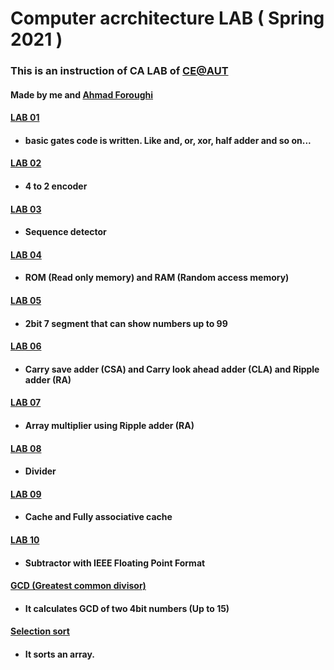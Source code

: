 
# Computer acrchitecture LAB   ( Spring 2021 )

### This is an instruction of CA LAB of [CE@AUT](https://ce.aut.ac.ir/)
#### Made by me and [Ahmad Foroughi](https://github.com/pyhp2017)
#### [LAB 01](https://github.com/alinowrouzii/CA-LAB/tree/master/LAB01)
* #### basic gates code is written. Like and, or, xor, half adder and so on...

#### [LAB 02](https://github.com/alinowrouzii/CA-LAB/tree/master/LAB02)
* #### 4 to 2 encoder
#### [LAB 03](https://github.com/alinowrouzii/CA-LAB/tree/master/LAB03)
* #### Sequence detector

#### [LAB 04](https://github.com/alinowrouzii/CA-LAB/tree/master/LAB04)
* #### ROM (Read only memory) and RAM (Random access memory)

#### [LAB 05](https://github.com/alinowrouzii/CA-LAB/tree/master/LAB05)
* #### 2bit 7 segment that can show numbers up to 99

#### [LAB 06](https://github.com/alinowrouzii/CA-LAB/tree/master/LAB06)
* #### Carry save adder (CSA) and Carry look ahead adder (CLA) and Ripple adder (RA)

#### [LAB 07](https://github.com/alinowrouzii/CA-LAB/tree/master/LAB07)
* #### Array multiplier using Ripple adder (RA)

#### [LAB 08](https://github.com/alinowrouzii/CA-LAB/tree/master/LAB08)
* #### Divider

#### [LAB 09](https://github.com/alinowrouzii/CA-LAB/tree/master/LAB09)
* #### Cache and Fully associative cache

#### [LAB 10](https://github.com/alinowrouzii/CA-LAB/tree/master/LAB10)
* #### Subtractor with IEEE Floating Point Format
#### [GCD (Greatest common divisor)](https://github.com/alinowrouzii/CA-LAB/tree/master/gcd__calculator_vhdl)
* #### It calculates GCD of two 4bit numbers (Up to 15)
#### [Selection sort](https://github.com/alinowrouzii/CA-LAB/tree/master/selection-sort)
* #### It sorts an array.